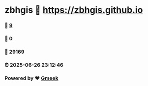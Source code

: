# zbhgis :link: https://zbhgis.github.io 
### :page_facing_up: [9](https://zbhgis.github.io/tag.html) 
### :speech_balloon: 0 
### :hibiscus: 29169 
### :alarm_clock: 2025-06-26 23:12:46 
### Powered by :heart: [Gmeek](https://github.com/Meekdai/Gmeek)
